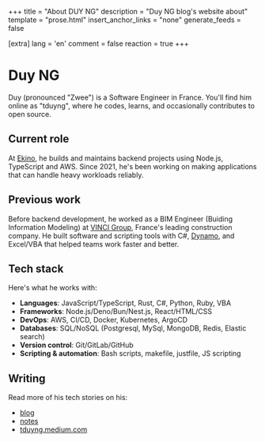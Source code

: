 +++
title = "About DUY NG"
description = "Duy NG blog's website about"
template = "prose.html"
insert_anchor_links = "none"
generate_feeds = false

[extra]
lang = 'en'
comment = false
reaction = true
+++

# Duy NG

Duy (pronounced "Zwee") is a Software Engineer in France. You'll find him online as "tduyng", where he codes, learns, and occasionally contributes to open source.

## Current role

At [Ekino](https://www.ekino.fr), he builds and maintains backend projects using Node.js, TypeScript and AWS. Since 2021, he's been working on making applications that can handle heavy workloads reliably.

## Previous work

Before backend development, he worked as a BIM Engineer (Buiding Information Modeling) at [VINCI Group](https://www.vinci.com/vinci.nsf/fr/index.htm), France's leading construction company. He built software and scripting tools with C#, [Dynamo](https://dynamobim.org/), and Excel/VBA that helped teams work faster and better.

## Tech stack

Here's what he works with:

- **Languages**: JavaScript/TypeScript, Rust, C#, Python, Ruby, VBA
- **Frameworks**: Node.js/Deno/Bun/Nest.js, React/HTML/CSS
- **DevOps**: AWS, CI/CD, Docker, Kubernetes, ArgoCD
- **Databases**: SQL/NoSQL (Postgresql, MySql, MongoDB, Redis, Elastic search)
- **Version control**: Git/GitLab/GitHub
- **Scripting & automation**: Bash scripts, makefile, justfile, JS scripting

## Writing

Read more of his tech stories on his:

- [blog](/blog)
- [notes](/notes)
- [tduyng.medium.com](https://tduyng.medium.com)
